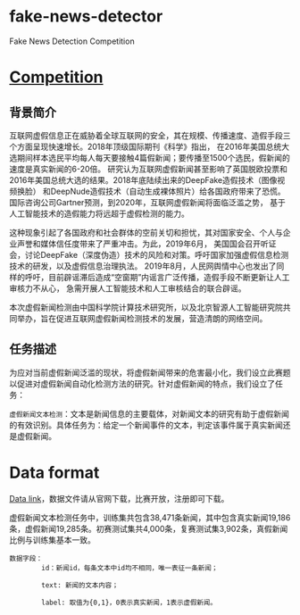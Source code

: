 # fake-news-detector
Fake News Detection Competition


# [Competition](https://biendata.com/competition/falsenews)

## 背景简介
互联网虚假信息正在威胁着全球互联网的安全，其在规模、传播速度、造假手段三个方面呈现快速增长。2018年顶级国际期刊《科学》指出，
在2016年美国总统大选期间样本选民平均每人每天要接触4篇假新闻；要传播至1500个选民，假新闻的速度是真实新闻的6-20倍。
研究认为互联网虚假新闻甚至影响了英国脱欧投票和2016年美国总统大选的结果。2018年底陆续出来的DeepFake造假技术（图像视频换脸）
和DeepNude造假技术（自动生成裸体照片）给各国政府带来了恐慌。国际咨询公司Gartner预测，到2020年，互联网虚假新闻将面临泛滥之势，
基于人工智能技术的造假能力将远超于虚假检测的能力。


这种现象引起了各国政府和社会群体的空前关切和担忧，其对国家安全、个人与企业声誉和媒体信任度带来了严重冲击。为此，2019年6月，
美国国会召开听证会，讨论DeepFake（深度伪造）技术的风险和对策。呼吁国家加强虚假信息检测技术的研发，以及虚假信息治理执法。
2019年8月，人民网舆情中心也发出了同样的呼吁，目前辟谣滞后造成“空窗期”内谣言广泛传播，造假手段不断更新让人工审核力不从心，
急需开展人工智能技术和人工审核结合的联合辟谣。


本次虚假新闻检测由中国科学院计算技术研究所，以及北京智源人工智能研究院共同举办，旨在促进互联网虚假新闻检测技术的发展，营造清朗的网络空间。

## 任务描述
为应对当前虚假新闻泛滥的现状，将虚假新闻带来的危害最小化，我们设立此赛题以促进对虚假新闻自动化检测方法的研究。针对虚假新闻的特点，我们设立了任务：

`虚假新闻文本检测`：文本是新闻信息的主要载体，对新闻文本的研究有助于虚假新闻的有效识别。具体任务为：给定一个新闻事件的文本，判定该事件属于真实新闻还是虚假新闻。

# Data format

[Data link](https://biendata.com/competition/falsenews/data/)，数据文件请从官网下载，比赛开放，注册即可下载。


虚假新闻文本检测任务中，训练集共包含38,471条新闻，其中包含真实新闻19,186条，虚假新闻19,285条。初赛测试集共4,000条，复赛测试集3,902条，真假新闻比例与训练集基本一致。


```
数据字段：
        id：新闻id，每条文本中id均不相同，唯一表征一条新闻；

        text: 新闻的文本内容；

        label: 取值为{0,1}，0表示真实新闻，1表示虚假新闻。

```

